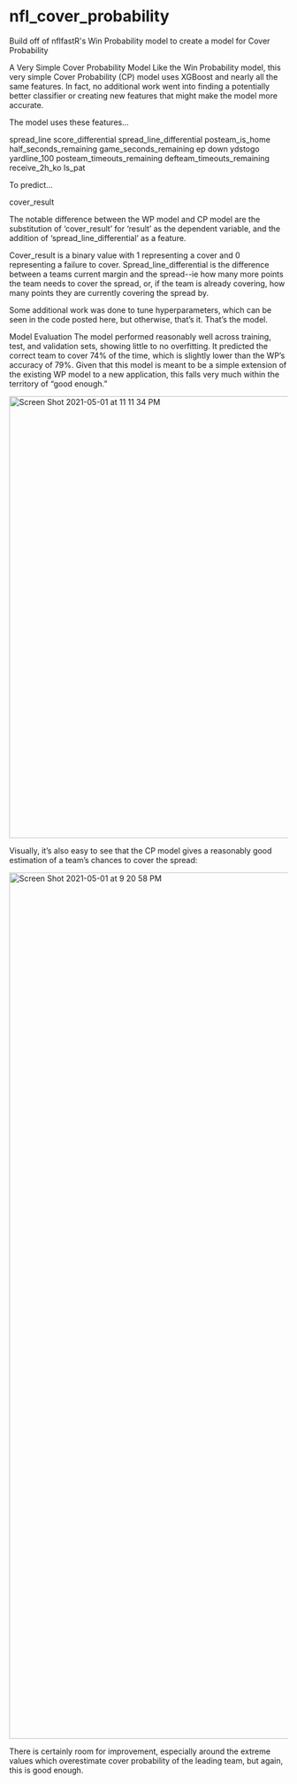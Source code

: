 # nfl_cover_probability
Build off of nflfastR's Win Probability model to create a model for Cover Probability

A Very Simple Cover Probability Model
Like the Win Probability model, this very simple Cover Probability (CP) model uses XGBoost and nearly all the same features. In fact, no additional work went into finding a potentially better classifier or creating new features that might make the model more accurate.

The model uses these features...

spread_line
score_differential
spread_line_differential
posteam_is_home
half_seconds_remaining
game_seconds_remaining
ep
down
ydstogo
yardline_100
posteam_timeouts_remaining
defteam_timeouts_remaining
receive_2h_ko
Is_pat


To predict…

cover_result

The notable difference between the WP model and CP model are the substitution of ‘cover_result’ for ‘result’ as the dependent variable, and the addition of ‘spread_line_differential’ as a feature.

Cover_result is a binary value with 1 representing a cover and 0 representing a failure to cover. Spread_line_differential is the difference between a teams current margin and the spread--ie how many more points the team needs to cover the spread, or, if the team is already covering, how many points they are currently covering the spread by.

Some additional work was done to tune hyperparameters, which can be seen in the code posted here, but otherwise, that’s it. That’s the model.


Model Evaluation
The model performed reasonably well across training, test, and validation sets, showing little to no overfitting. It predicted the correct team to cover 74% of the time, which is slightly lower than the WP’s accuracy of 79%. Given that this model is meant to be a simple extension of the existing WP model to a new application, this falls very much within the territory of “good enough.”

<img width="798" alt="Screen Shot 2021-05-01 at 11 11 34 PM" src="https://user-images.githubusercontent.com/70054621/116805748-5c6be000-aadd-11eb-99ec-a9e5f9f8bb2f.png">

Visually, it’s also easy to see that the CP model gives a reasonably good estimation of a team’s chances to cover the spread:

<img width="1564" alt="Screen Shot 2021-05-01 at 9 20 58 PM" src="https://user-images.githubusercontent.com/70054621/116805760-6c83bf80-aadd-11eb-992a-3bfb7a65c71f.png">

There is certainly room for improvement, especially around the extreme values which overestimate cover probability of the leading team, but again, this is good enough.



